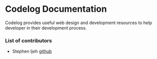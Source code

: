 # Codelog Documentation

Codelog provides useful web design and development resources to help developer in their development process.

### List of contributors

- Stephen Ijeh [github](https://github.com/Stephenice)
